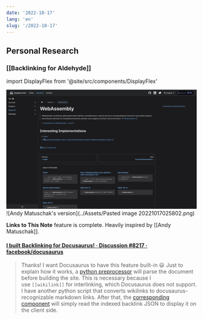 ```yaml
---
date: '2022-10-17'
lang: 'en'
slug: '/2022-10-17'
---
```


## Personal Research

### [[Backlinking for Aldehyde]]

import DisplayFlex from '@site/src/components/DisplayFlex'

<DisplayFlex>

![My version](../Assets/20CAB2.png)
![Andy Matuschak's version](../Assets/Pasted image 20221017025802.png)

</DisplayFlex>

**Links to This Note** feature is complete.
Heavily inspired by [[Andy Matuschak]].

#### [I built Backlinking for Docusaurus! · Discussion #8217 · facebook/docusaurus](https://github.com/facebook/docusaurus/discussions/8217?notification_referrer_id=NT_kwDOAeMNUrM0NjE4NjQ3NjczOjMxNjU3Mjk4)

> Thanks! I want Docusaurus to have this feature built-in 😃
> Just to explain how it works, a [python preprocessor](https://github.com/anaclumos/extracranial/blob/main/tools/process-backlinks.py) will parse the document before building the site. This is necessary because I use `[[wikilink]]` for interlinking, which Docusaurus does not support. I have another python script that converts wikilinks to docusaurus-recognizable markdown links. After that, the [corresponding component](https://github.com/anaclumos/extracranial/blob/main/src/components/BacklinkTable/index.tsx) will simply read the indexed backlink JSON to display it on the client side.
